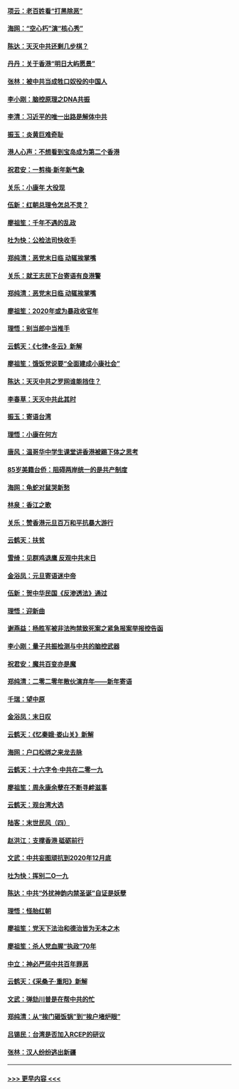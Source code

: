 #### [项云：老百姓看“打黑除恶”](../pages/nsc993/n11785398.md?t=01120444) 
#### [海网：“空心朽”演“核心秀”](../pages/nsc993/n11783874.md?t=01120444) 
#### [陈达：天灭中共还剩几步棋？](../pages/nsc993/n11783719.md?t=01120444) 
#### [丹丹：关于香港“明日大屿愿景”](../pages/nsc993/n11783273.md?t=01120444) 
#### [张林：被中共当成牲口奴役的中国人](../pages/nsc993/n11782397.md?t=01120444) 
#### [李小刚：脑控原理之DNA共振](../pages/nsc993/n11780962.md?t=01120444) 
#### [李清：习近平的唯一出路是解体中共](../pages/nsc993/n11780866.md?t=01120444) 
#### [振玉：炎黄巨难奇耻](../pages/nsc993/n11779632.md?t=01120444) 
#### [港人心声：不想看到宝岛成为第二个香港](../pages/nsc993/n11778817.md?t=01120444) 
#### [祝君安：一剪梅‧新年新气象](../pages/nsc993/n11776340.md?t=01120444) 
#### [关乐：小康年 大役现](../pages/nsc993/n11774213.md?t=01120444) 
#### [伍新：红朝总理令怎总不灵？](../pages/nsc993/n11770813.md?t=01120444) 
#### [廖祖笙：千年不遇的乱政](../pages/nsc993/n11770373.md?t=01120444) 
#### [吐为快：公检法司快收手](../pages/nsc993/n11770359.md?t=01120444) 
#### [郑纯清：恶党末日临 动辄挨掌嘴](../pages/nsc993/n11769912.md?t=01120444) 
#### [关乐：就王志民下台寄语有良港警](../pages/nsc993/n11769903.md?t=01120444) 
#### [郑纯清：恶党末日临 动辄挨掌嘴](../pages/nsc993/n11769356.md?t=01120444) 
#### [廖祖笙：2020年或为暴政收官年](../pages/nsc993/n11768216.md?t=01120444) 
#### [理悟：别当郎中当推手](../pages/nsc993/n11768243.md?t=01120444) 
#### [云鹤天：《七律▪冬云》新解](../pages/nsc993/n11768204.md?t=01120444) 
#### [廖祖笙：饿饭党说要“全面建成小康社会”](../pages/nsc993/n11767482.md?t=01120444) 
#### [陈达：天灭中共之罗网谁能挡住？](../pages/nsc993/n11767465.md?t=01120444) 
#### [李春草：天灭中共此其时](../pages/nsc993/n11767452.md?t=01120444) 
#### [振玉：寄语台湾](../pages/nsc993/n11767432.md?t=01120444) 
#### [理悟：小康在何方](../pages/nsc993/n11767394.md?t=01120444) 
#### [唐风：温哥华中学生课堂讲香港被踢下体之思考](../pages/nsc993/n11766848.md?t=01120444) 
#### [85岁美籍台侨：阻碍两岸统一的是共产制度](../pages/nsc993/n11765043.md?t=01120444) 
#### [海网：龟蛇对鼠哭新愁](../pages/nsc993/n11764895.md?t=01120444) 
#### [林泉：香江之歌](../pages/nsc993/n11764415.md?t=01120444) 
#### [关乐：赞香港元旦百万和平抗暴大游行](../pages/nsc993/n11764382.md?t=01120444) 
#### [云鹤天：扶贫](../pages/nsc993/n11764245.md?t=01120444) 
#### [雪绮：见群鸡退鹰  反观中共末日](../pages/nsc993/n11762112.md?t=01120444) 
#### [金浴凤：元旦寄语迷中帝](../pages/nsc993/n11761788.md?t=01120444) 
#### [伍新：贺中华民国《反渗透法》通过](../pages/nsc993/n11761994.md?t=01120444) 
#### [理悟：迎新曲](../pages/nsc993/n11761152.md?t=01120444) 
#### [谢燕益：杨胜军被非法拘禁致死案之紧急报案举报控告函](../pages/nsc993/n11756134.md?t=01120444) 
#### [李小刚：量子共振检测与中共的脑控武器](../pages/nsc993/n11754518.md?t=01120444) 
#### [祝君安：魔共百变亦是魔](../pages/nsc993/n11754469.md?t=01120444) 
#### [郑纯清：二零二零年散伙演弃年——新年寄语](../pages/nsc993/n11754195.md?t=01120444) 
#### [千瑞：望中原](../pages/nsc993/n11754159.md?t=01120444) 
#### [金浴凤：末日叹](../pages/nsc993/n11752359.md?t=01120444) 
#### [云鹤天：《忆秦娥‧娄山关》新解](../pages/nsc993/n11752348.md?t=01120444) 
#### [海网：户口松绑之来龙去脉](../pages/nsc993/n11752328.md?t=01120444) 
#### [云鹤天：十六字令‧中共在二零一九](../pages/nsc993/n11752305.md?t=01120444) 
#### [廖祖笙：周永康余孽在不断寻衅滋事](../pages/nsc993/n11751013.md?t=01120444) 
#### [云鹤天：观台湾大选](../pages/nsc993/n11751007.md?t=01120444) 
#### [陆客：末世民风（四）](../pages/nsc993/n11749203.md?t=01120444) 
#### [赵洪江：支撑香港 砥砺前行](../pages/nsc993/n11748482.md?t=01120444) 
#### [文武：中共妄图顽抗到2020年12月底](../pages/nsc993/n11748446.md?t=01120444) 
#### [吐为快：挥别二O一九](../pages/nsc993/n11748411.md?t=01120444) 
#### [陈达：中共“外扰神韵内禁圣诞”自证是妖孽](../pages/nsc993/n11748226.md?t=01120444) 
#### [理悟：怪胎红朝](../pages/nsc993/n11748206.md?t=01120444) 
#### [廖祖笙：党天下法治和德治皆为无本之木](../pages/nsc993/n11748135.md?t=01120444) 
#### [廖祖笙：杀人党血腥“执政”70年](../pages/nsc993/n11745144.md?t=01120444) 
#### [中立：神必严惩中共百年罪恶](../pages/nsc993/n11744970.md?t=01120444) 
#### [云鹤天：《采桑子‧重阳》新解](../pages/nsc993/n11744948.md?t=01120444) 
#### [文武：弹劾川普是在帮中共的忙](../pages/nsc993/n11744758.md?t=01120444) 
#### [郑纯清：从“挨门砸饭锅”到“挨户堵炉眼”](../pages/nsc993/n11744745.md?t=01120444) 
#### [吕锡民：台湾是否加入RCEP的研议](../pages/nsc993/n11744701.md?t=01120444) 
#### [张林：汉人纷纷逃出新疆](../pages/nsc993/n11743530.md?t=01120444) 

----
#### [ >>> 更早内容 <<< ](../indexes/nsc993-earlier.md)
